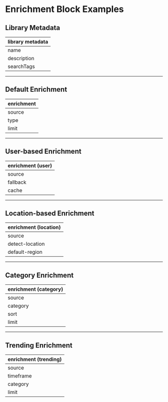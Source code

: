 # Enrichment Block Examples

## Library Metadata
| library metadata |
|------------------|
| name | Enrichment |
| description | Dynamic content enrichment block for personalized experiences |
| searchTags | enrichment, dynamic, personalization, content |

---

## Default Enrichment
| enrichment |
|------------|
| source | /api/recommendations |
| type | products |
| limit | 4 |

---

## User-based Enrichment
| enrichment (user) |
|-------------------|
| source | /api/user-preferences |
| fallback | /default-content |
| cache | 3600 |

---

## Location-based Enrichment
| enrichment (location) |
|----------------------|
| source | /api/location-content |
| detect-location | true |
| default-region | US |

---

## Category Enrichment
| enrichment (category) |
|----------------------|
| source | /api/category-products |
| category | electronics |
| sort | bestsellers |
| limit | 8 |

---

## Trending Enrichment
| enrichment (trending) |
|----------------------|
| source | /api/trending |
| timeframe | 7d |
| category | all |
| limit | 6 |